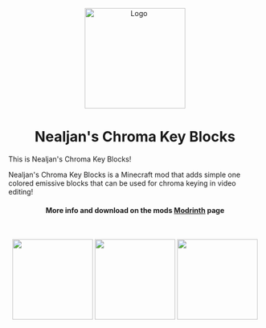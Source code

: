 <p align="center"><img src="https://i.imgur.com/ddejLvF.png" alt="Logo" width="200"></p>
<h1 align="center"> Nealjan's Chroma Key Blocks<br></h1>

<p>This is Nealjan's Chroma Key Blocks!</p>
<p>Nealjan's Chroma Key Blocks is a Minecraft mod that adds simple one colored emissive blocks that can be used for chroma keying in video editing!</p>
<h4 align="center">More info and download on the mods <a href="https://modrinth.com/mod/nealjans-chroma-key-blocks">Modrinth</a> page</h4>

<p>&nbsp;</p>
<p align="center"><a href="https://github.com/NEALJAN/nealjans-chroma-key-blocks-1.20.2/issues"><img src="https://i.imgur.com/wT1hwYc.png" width="160" /></a> <a href="https://modrinth.com/mod/nealjans-chroma-key-blocks"><img src="https://i.imgur.com/YbR7yGZ.png" width="160"/></a> <a href="https://www.youtube.com/@NealjanLIVE"><img src="https://i.imgur.com/z82g2gC.png" width="160"/></a> </p>
